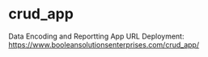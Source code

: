 # crud_app
Data Encoding and Reportting App
URL Deployment: https://www.booleansolutionsenterprises.com/crud_app/
